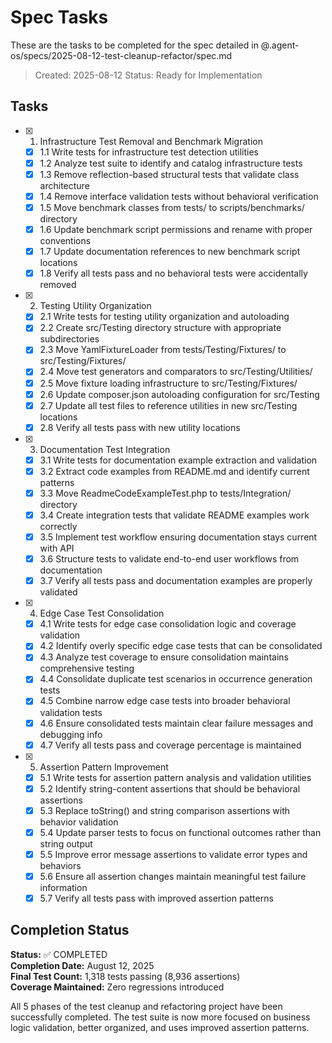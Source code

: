 # Spec Tasks

These are the tasks to be completed for the spec detailed in @.agent-os/specs/2025-08-12-test-cleanup-refactor/spec.md

> Created: 2025-08-12
> Status: Ready for Implementation

## Tasks

- [x] 1. Infrastructure Test Removal and Benchmark Migration
  - [x] 1.1 Write tests for infrastructure test detection utilities
  - [x] 1.2 Analyze test suite to identify and catalog infrastructure tests
  - [x] 1.3 Remove reflection-based structural tests that validate class architecture
  - [x] 1.4 Remove interface validation tests without behavioral verification
  - [x] 1.5 Move benchmark classes from tests/ to scripts/benchmarks/ directory
  - [x] 1.6 Update benchmark script permissions and rename with proper conventions
  - [x] 1.7 Update documentation references to new benchmark script locations
  - [x] 1.8 Verify all tests pass and no behavioral tests were accidentally removed

- [x] 2. Testing Utility Organization
  - [x] 2.1 Write tests for testing utility organization and autoloading
  - [x] 2.2 Create src/Testing directory structure with appropriate subdirectories
  - [x] 2.3 Move YamlFixtureLoader from tests/Testing/Fixtures/ to src/Testing/Fixtures/
  - [x] 2.4 Move test generators and comparators to src/Testing/Utilities/
  - [x] 2.5 Move fixture loading infrastructure to src/Testing/Fixtures/
  - [x] 2.6 Update composer.json autoloading configuration for src/Testing
  - [x] 2.7 Update all test files to reference utilities in new src/Testing locations
  - [x] 2.8 Verify all tests pass with new utility locations

- [x] 3. Documentation Test Integration
  - [x] 3.1 Write tests for documentation example extraction and validation
  - [x] 3.2 Extract code examples from README.md and identify current patterns
  - [x] 3.3 Move ReadmeCodeExampleTest.php to tests/Integration/ directory
  - [x] 3.4 Create integration tests that validate README examples work correctly
  - [x] 3.5 Implement test workflow ensuring documentation stays current with API
  - [x] 3.6 Structure tests to validate end-to-end user workflows from documentation
  - [x] 3.7 Verify all tests pass and documentation examples are properly validated

- [x] 4. Edge Case Test Consolidation
  - [x] 4.1 Write tests for edge case consolidation logic and coverage validation
  - [x] 4.2 Identify overly specific edge case tests that can be consolidated
  - [x] 4.3 Analyze test coverage to ensure consolidation maintains comprehensive testing
  - [x] 4.4 Consolidate duplicate test scenarios in occurrence generation tests
  - [x] 4.5 Combine narrow edge case tests into broader behavioral validation tests
  - [x] 4.6 Ensure consolidated tests maintain clear failure messages and debugging info
  - [x] 4.7 Verify all tests pass and coverage percentage is maintained

- [x] 5. Assertion Pattern Improvement
  - [x] 5.1 Write tests for assertion pattern analysis and validation utilities
  - [x] 5.2 Identify string-content assertions that should be behavioral assertions
  - [x] 5.3 Replace toString() and string comparison assertions with behavior validation
  - [x] 5.4 Update parser tests to focus on functional outcomes rather than string output
  - [x] 5.5 Improve error message assertions to validate error types and behaviors
  - [x] 5.6 Ensure all assertion changes maintain meaningful test failure information
  - [x] 5.7 Verify all tests pass with improved assertion patterns

## Completion Status

**Status:** ✅ COMPLETED  
**Completion Date:** August 12, 2025  
**Final Test Count:** 1,318 tests passing (8,936 assertions)  
**Coverage Maintained:** Zero regressions introduced  

All 5 phases of the test cleanup and refactoring project have been successfully completed. The test suite is now more focused on business logic validation, better organized, and uses improved assertion patterns.